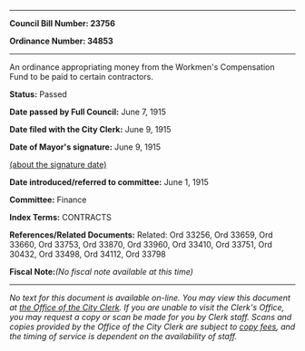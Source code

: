 

********

**Council Bill Number: 23756**
   
**Ordinance Number: 34853**
********

 An ordinance appropriating money from the Workmen's Compensation Fund to be paid to certain contractors.

**Status:** Passed
   
**Date passed by Full Council:** June 7, 1915
   
**Date filed with the City Clerk:** June 9, 1915
   
**Date of Mayor's signature:** June 9, 1915
   
[(about the signature date)](/~public/approvaldate.htm)
   
   
   
**Date introduced/referred to committee:** June 1, 1915
   
**Committee:** Finance
   
   
**Index Terms:** CONTRACTS

**References/Related Documents:** Related: Ord 33256, Ord 33659, Ord 33660, Ord 33753, Ord 33870, Ord 33960, Ord 33410, Ord 33751, Ord 30432, Ord 33498, Ord 34112, Ord 33798

**Fiscal Note:**_(No fiscal note available at this time)_
********

_No text for this document is available on-line. You may view this document at [the Office of the City Clerk](http://www.seattle.gov/leg/clerk/contactUs.htm). If you are unable to visit the Clerk's Office, you may request a copy or scan be made for you by Clerk staff. Scans and copies provided by the Office of the City Clerk are subject to [copy fees](http://clerk.seattle.gov/~public/clerkfees.htm), and the timing of service is dependent on the availability of staff._

